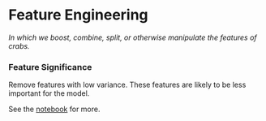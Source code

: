 # Feature Engineering

*In which we boost, combine, split, or otherwise manipulate the features of crabs.*

### Feature Significance

Remove features with low variance. These features are likely to be less important for the model.

See the [notebook](features.ipynb) for more.
